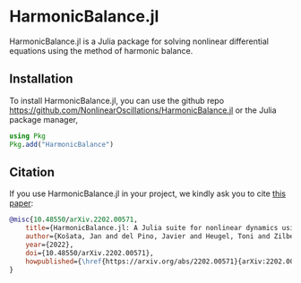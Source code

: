 # HarmonicBalance.jl

HarmonicBalance.jl is a Julia package for solving nonlinear differential equations using the method of harmonic balance.

## Installation

To install HarmonicBalance.jl, you can use the github repo https://github.com/NonlinearOscillations/HarmonicBalance.jl or the Julia package manager,
```julia
using Pkg
Pkg.add("HarmonicBalance")
```

## Citation

If you use HarmonicBalance.jl in your project, we kindly ask you to cite [this paper](https://arxiv.org/abs/2202.00571):

```bib
@misc{10.48550/arXiv.2202.00571,
    title={HarmonicBalance.jl: A Julia suite for nonlinear dynamics using harmonic balance}, 
    author={Košata, Jan and del Pino, Javier and Heugel, Toni and Zilberberg, Oded},
    year={2022},
    doi={10.48550/arXiv.2202.00571},
    howpublished={\href{https://arxiv.org/abs/2202.00571}{arXiv:2202.00571}}
}
```

